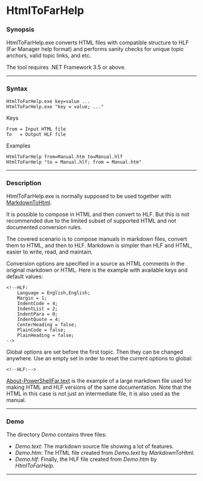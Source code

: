 
HtmlToFarHelp
=============

### Synopsis

HtmlToFarHelp.exe converts HTML files with compatible structure to HLF
(Far Manager help format) and performs sanity checks for unique topic
anchors, valid topic links, and etc.

The tool requires .NET Framework 3.5 or above.

---
### Syntax

    HtmlToFarHelp.exe key=value ...
    HtmlToFarHelp.exe "key = value; ..."

Keys

    From = Input HTML file
    To   = Output HLF file

Examples

    HtmlToFarHelp from=Manual.htm to=Manual.hlf
    HtmlToFarHelp "to = Manual.hlf; from = Manual.htm"

---
### Description

HtmlToFarHelp.exe is normally supposed to be used together with
[MarkdownToHtml][1].

It is possible to compose in HTML and then convert to HLF. But this is not
recommended due to the limited subset of supported HTML and not documented
conversion rules.

The covered scenario is to compose manuals in markdown files, convert them to
HTML, and then to HLF. Markdown is simpler than HLF and HTML, easier to write,
read, and maintain.

Conversion options are specified in a source as HTML comments in the original
markdown or HTML. Here is the example with available keys and default values:

    <!--HLF:
        Language = English,English;
        Margin = 1;
        IndentCode = 4;
        IndentList = 2;
        IndentPara = 0;
        IndentQuote = 4;
        CenterHeading = false;
        PlainCode = false;
        PlainHeading = false;
    -->

Global options are set before the first topic. Then they can be changed
anywhere. Use an empty set in order to reset the current options to global:

    <!--HLF:-->

[About-PowerShellFar.text][2] is the example of a large markdown file used for
making HTML and HLF versions of the same documentation. Note that the HTML in
this case is not just an intermediate file, it is also used as the manual.

---
### Demo

The directory *Demo* contains three files:

- *Demo.text*: The markdown source file showing a lot of features.
- *Demo.htm*: The HTML file created from *Demo.text* by *MarkdownToHtml*.
- *Demo.hlf*: Finally, the HLF file created from *Demo.htm* by *HtmlToFarHelp*.

---
[1]: https://www.nuget.org/packages/MarkdownToHtml
[2]: http://farnet.googlecode.com/svn/trunk/PowerShellFar/About-PowerShellFar.text
